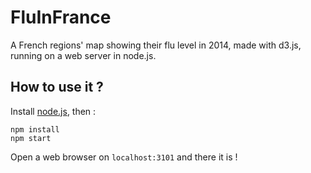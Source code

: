 # FluInFrance
A French regions' map showing their flu level in 2014, made with d3.js, running on a web server in node.js.

## How to use it ?

Install [node.js](https://nodejs.org/), then :

```
npm install
npm start
```

Open a web browser on `localhost:3101` and there it is !
